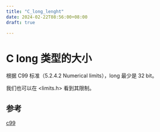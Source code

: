 ```yaml
---
title: "C_long_lenght"
date: 2024-02-22T08:56:00+08:00
draft: true

---
```


# C long 类型的大小

根据 C99 标准（5.2.4.2 Numerical limits），long 最少是 32 bit。

我们也可以在 <limits.h> 看到其限制。

## 参考 

[c99](https://www.dii.uchile.cl/~daespino/files/Iso_C_1999_definition.pdf)